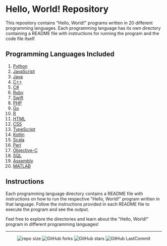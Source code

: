 # Hello, World! Repository

This repository contains "Hello, World!" programs written in 20 different programming languages. Each programming language has its own directory containing a README file with instructions for running the program and the code file itself.

## Programming Languages Included

1. [Python](Python/README_python.md)
2. [JavaScript](JavaScript/README_javascript.md)
3. [Java](Java/README_java.md)
4. [C++](C++/README.md)
5. [C#](C#/README.md)
6. [Ruby](Ruby/README.md)
7. [Swift](Swift/README.md)
8. [PHP](PHP/README.md)
9. [Go](Go/README.md)
10. [R](R/README.md)
11. [HTML](HTML/README.md)
12. [CSS](CSS/README.md)
13. [TypeScript](TypeScript/README.md)
14. [Kotlin](Kotlin/README.md)
15. [Scala](Scala/README.md)
16. [Perl](Perl/README.md)
17. [Objective-C](Objective-C/README.md)
18. [SQL](SQL/README.md)
19. [Assembly](Assembly/README.md)
20. [MATLAB](MATLAB/README.md)

## Instructions

Each programming language directory contains a README file with instructions on how to run the respective "Hello, World!" program written in that language. Follow the instructions provided in each README file to execute the program and see the output.

Feel free to explore the directories and learn about the "Hello, World!" program in different programming languages!

---

<div align="center">

   ![repo size](https://img.shields.io/github/repo-size/gmpsankalpa/Hello-World?label=Repo%20Size&style=for-the-badge&labelColor=black&color=20bf6b)
   ![GitHub forks](https://img.shields.io/github/forks/gmpsankalpa/Hello-World?&labelColor=black&color=0fb9b1&style=for-the-badge)
   ![GitHub stars](https://img.shields.io/github/stars/gmpsankalpa/Hello-World?&labelColor=black&color=f7b731&style=for-the-badge)
   ![GitHub LastCommit](https://img.shields.io/github/last-commit/gmpsankalpa/Hello-World?logo=github&labelColor=black&color=d1d8e0&style=for-the-badge)

</div>
